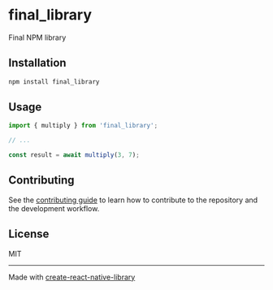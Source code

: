 # final_library

Final NPM library 

## Installation

```sh
npm install final_library
```

## Usage


```js
import { multiply } from 'final_library';

// ...

const result = await multiply(3, 7);
```


## Contributing

See the [contributing guide](CONTRIBUTING.md) to learn how to contribute to the repository and the development workflow.

## License

MIT

---

Made with [create-react-native-library](https://github.com/callstack/react-native-builder-bob)
